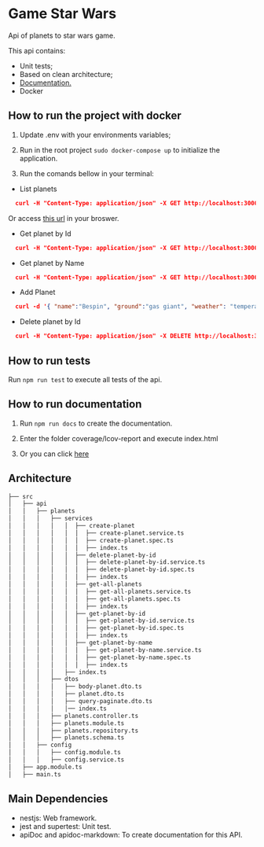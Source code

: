 # Game Star Wars

Api of planets to star wars game.

This api contains:

- Unit tests;
- Based on clean architecture;
- [Documentation.](https://github.com/KelwinHenrique/game-star-wars/blob/main/DOCS.md)
- Docker

## How to run the project with docker

1) Update .env with your environments variables;

2) Run in the root project `sudo docker-compose up` to initialize the application.

3) Run the comands bellow in your terminal:

- List planets
```json
  curl -H "Content-Type: application/json" -X GET http://localhost:3000/planets?limit=2&page=1
```
Or access [this url](http://localhost:3000/planets?limit=2&page=1) in your broswer.

- Get planet by Id
```json
  curl -H "Content-Type: application/json" -X GET http://localhost:3000/planets/:id
```

- Get planet by Name
```json
  curl -H "Content-Type: application/json" -X GET http://localhost:3000/planets/by-name?name=Hoth
```

- Add Planet
```json
  curl -d '{ "name":"Bespin", "ground":"gas giant", "weather": "temperate" }' -H "Content-Type: application/json" -X POST http://localhost:3000/planets
```

- Delete planet by Id
```json
  curl -H "Content-Type: application/json" -X DELETE http://localhost:3000/planets/:id
```

## How to run tests

Run `npm run test` to execute all tests of the api.

## How to run documentation

1) Run `npm run docs` to create the documentation.

2) Enter the folder coverage/lcov-report and execute index.html

3) Or you can click [here](https://github.com/KelwinHenrique/game-star-wars/blob/main/DOCS.md)

## Architecture

```bash
├── src
│   ├── api
│   │   ├── planets
│   │   │   ├── services
│   │   │   │   │  ├── create-planet
│   │   │   │   │  │  ├── create-planet.service.ts
│   │   │   │   │  │  ├── create-planet.spec.ts
│   │   │   │   │  │  ├── index.ts
│   │   │   │   │  ├── delete-planet-by-id
│   │   │   │   │  │  ├── delete-planet-by-id.service.ts
│   │   │   │   │  │  ├── delete-planet-by-id.spec.ts
│   │   │   │   │  │  ├── index.ts
│   │   │   │   │  ├── get-all-planets
│   │   │   │   │  │  ├── get-all-planets.service.ts
│   │   │   │   │  │  ├── get-all-planets.spec.ts
│   │   │   │   │  │  ├── index.ts
│   │   │   │   │  ├── get-planet-by-id
│   │   │   │   │  │  ├── get-planet-by-id.service.ts
│   │   │   │   │  │  ├── get-planet-by-id.spec.ts
│   │   │   │   │  │  ├── index.ts
│   │   │   │   │  ├── get-planet-by-name
│   │   │   │   │  │  ├── get-planet-by-name.service.ts
│   │   │   │   │  │  ├── get-planet-by-name.spec.ts
│   │   │   │   │  │  ├── index.ts
│   │   │   │   ├── index.ts
│   │   │   ├── dtos
│   │   │   │   ├── body-planet.dto.ts
│   │   │   │   ├── planet.dto.ts
│   │   │   │   ├── query-paginate.dto.ts
│   │   │   │   │── index.ts
│   │   │   ├── planets.controller.ts
│   │   │   ├── planets.module.ts
│   │   │   ├── planets.repository.ts
│   │   │   ├── planets.schema.ts
│   │   ├── config
│   │   │   ├── config.module.ts
│   │   │   ├── config.service.ts
│   ├── app.module.ts
│   ├── main.ts
```

## Main Dependencies

- nestjs: Web framework.
- jest and supertest: Unit test.
- apiDoc and apidoc-markdown: To create documentation for this API.
